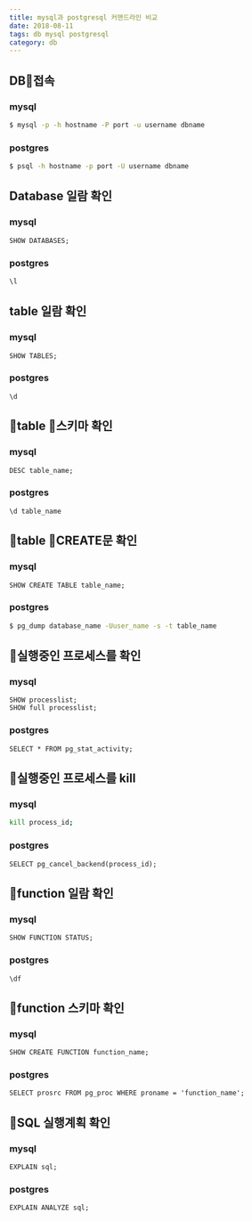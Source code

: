 ```yaml
---
title: mysql과 postgresql 커맨드라인 비교
date: 2018-08-11
tags: db mysql postgresql
category: db
---
```



## DB접속

### mysql
```bash
$ mysql -p -h hostname -P port -u username dbname
```
### postgres
```bash
$ psql -h hostname -p port -U username dbname
```

## Database 일람 확인

### mysql
```
SHOW DATABASES;
```
### postgres
```bash
\l
```

## table 일람 확인

### mysql
```
SHOW TABLES;
```
### postgres
```
\d
```

## table 스키마 확인

### mysql
```
DESC table_name;
```
### postgres
```
\d table_name
```

## table CREATE문 확인

### mysql
```
SHOW CREATE TABLE table_name;
```
### postgres
```bash
$ pg_dump database_name -Uuser_name -s -t table_name
```

## 실행중인 프로세스를 확인

### mysql
```
SHOW processlist;
SHOW full processlist;
```
### postgres
```
SELECT * FROM pg_stat_activity;
```

## 실행중인 프로세스를 kill

### mysql
```bash
kill process_id;
```
### postgres
```
SELECT pg_cancel_backend(process_id);
```

## function 일람 확인

### mysql
```
SHOW FUNCTION STATUS;
```
### postgres
```
\df
```

## function 스키마 확인

### mysql
```
SHOW CREATE FUNCTION function_name;
```
### postgres
```
SELECT prosrc FROM pg_proc WHERE proname = 'function_name';
```

## SQL 실행계획 확인

### mysql
```
EXPLAIN sql;
```
### postgres
```
EXPLAIN ANALYZE sql;
```